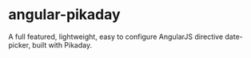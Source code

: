 angular-pikaday
===============

A full featured, lightweight, easy to configure AngularJS directive date-picker, built with Pikaday.
